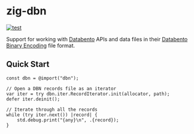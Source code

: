 # zig-dbn

[![test](https://github.com/mrjbq7/zig-dbn/actions/workflows/test.yml/badge.svg)](https://github.com/mrjbq7/zig-dbn/actions/workflows/test.yml)

Support for working with [Databento](https://databento.com) APIs and data
files in their [Databento Binary
Encoding](https://databento.com/docs/standards-and-conventions/databento-binary-encoding)
file format.

## Quick Start

```zig
const dbn = @import("dbn");

// Open a DBN records file as an iterator
var iter = try dbn.iter.RecordIterator.init(allocator, path);
defer iter.deinit();

// Iterate through all the records
while (try iter.next()) |record| {
    std.debug.print("{any}\n", .{record});
}
```
